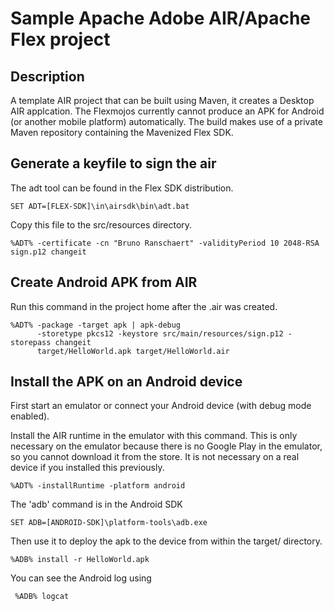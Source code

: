 # Sample Apache Adobe AIR/Apache Flex project
## Description

A template AIR project that can be built using Maven, it creates a Desktop AIR applcation.
The Flexmojos currently cannot produce an APK for Android (or another mobile platform) automatically.
The build makes use of a private Maven repository containing the Mavenized Flex SDK.

## Generate a keyfile to sign the air

The adt tool can be found in the Flex SDK distribution.

    SET ADT=[FLEX-SDK]\in\airsdk\bin\adt.bat

Copy this file to the src/resources directory.

    %ADT% -certificate -cn "Bruno Ranschaert" -validityPeriod 10 2048-RSA sign.p12 changeit

## Create Android APK from AIR

Run this command in the project home after the .air was created.

    %ADT% -package -target apk | apk-debug
          -storetype pkcs12 -keystore src/main/resources/sign.p12 -storepass changeit 
          target/HelloWorld.apk target/HelloWorld.air

## Install the APK on an Android device

First start an emulator or connect your Android device (with debug mode enabled).

Install the AIR runtime in the emulator with this command. This is only necessary on the emulator because there is no Google Play in the emulator, so you cannot download it from the store.
It is not necessary on a real device if you installed this previously.

    %ADT% -installRuntime -platform android

The 'adb' command is in the Android SDK

    SET ADB=[ANDROID-SDK]\platform-tools\adb.exe

Then use it to deploy the apk to the device from within the target/ directory.

    %ADB% install -r HelloWorld.apk

You can see the Android log using

     %ADB% logcat